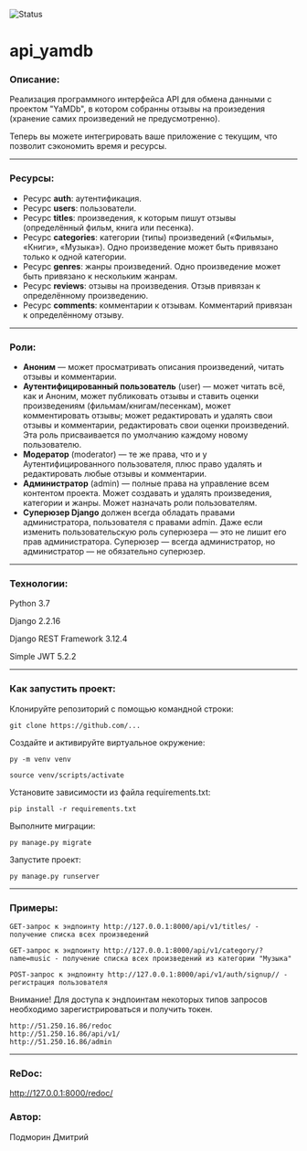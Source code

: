 ![Status](https://github.com/Dmitriy-2022/yamdb_final/actions/workflows/yamdb_workflow.yml/badge.svg)

# **api_yamdb**

### **Описание:**
Реализация программного интерфейса API для обмена данными с проектом "YaMDb", в котором собранны отзывы на произедения (хранение самих произведений не предусмотренно).

Теперь вы можете интегрировать ваше приложение с текущим, что позволит сэкономить время и ресурсы.

---
### **Ресурсы:**
* Ресурс **auth**: аутентификация.
* Ресурс **users**: пользователи.
* Ресурс **titles**: произведения, к которым пишут отзывы (определённый фильм, книга или песенка).
* Ресурс **categories**: категории (типы) произведений («Фильмы», «Книги», «Музыка»). Одно произведение может быть привязано только к одной категории.
* Ресурс **genres**: жанры произведений. Одно произведение может быть привязано к нескольким жанрам.
* Ресурс **reviews**: отзывы на произведения. Отзыв привязан к определённому произведению.
* Ресурс **comments**: комментарии к отзывам. Комментарий привязан к определённому отзыву.
---
### **Роли:**
* **Аноним** — может просматривать описания произведений, читать отзывы и комментарии.
* **Аутентифицированный пользователь** (user) — может читать всё, как и Аноним, может публиковать отзывы и ставить оценки произведениям (фильмам/книгам/песенкам), может комментировать отзывы; может редактировать и удалять свои отзывы и комментарии, редактировать свои оценки произведений. Эта роль присваивается по умолчанию каждому новому пользователю.
* **Модератор** (moderator) — те же права, что и у Аутентифицированного пользователя, плюс право удалять и редактировать любые отзывы и комментарии.
* **Администратор** (admin) — полные права на управление всем контентом проекта. Может создавать и удалять произведения, категории и жанры. Может назначать роли пользователям.
* **Суперюзер Django** должен всегда обладать правами администратора, пользователя с правами admin. Даже если изменить пользовательскую роль суперюзера — это не лишит его прав администратора. Суперюзер — всегда администратор, но администратор — не обязательно суперюзер.
---
### **Технологии:**
Python 3.7

Django 2.2.16

Django REST Framework 3.12.4

Simple JWT 5.2.2

---
### **Как запустить проект:**

Клонируйте репозиторий с помощью командной строки:

```
git clone https://github.com/...
```
Создайте и активируйте виртуальное окружение:

```
py -m venv venv
```

```
source venv/scripts/activate
```

Установите зависимости из файла requirements.txt:

```
pip install -r requirements.txt
``` 

Выполните миграции:

```
py manage.py migrate
```

Запустите проект:

```
py manage.py runserver
```
---
### **Примеры:**
```
GET-запрос к эндпоинту http://127.0.0.1:8000/api/v1/titles/ - получение списка всех произведений
```
```
GET-запрос к эндпоинту http://127.0.0.1:8000/api/v1/category/?name=music - получение списка всех произведений из категории "Музыка"
```
```
POST-запрос к эндпоинту http://127.0.0.1:8000/api/v1/auth/signup// - регистрация пользователя
```
Внимание! Для доступа к эндпоинтам некоторых типов запросов необходимо зарегистрироваться и получить токен.

```
http://51.250.16.86/redoc
http://51.250.16.86/api/v1/
http://51.250.16.86/admin
```

---
### **ReDoc:**
http://127.0.0.1:8000/redoc/
### **Автор:**
Подморин Дмитрий 
